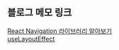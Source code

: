 ## 블로그 메모 링크  
[React Navigation 라이브러리 알아보기](https://blog.naver.com/ares132/223237530309)  
[useLayoutEffect](https://blog.naver.com/ares132/223239565130)  